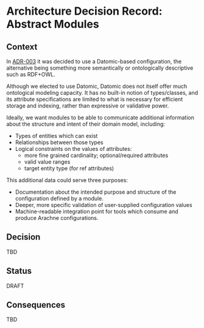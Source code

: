 # Architecture Decision Record: Abstract Modules

## Context

In [ADR-003](adr-003-config-implementation.md) it was decided to use a Datomic-based configuration, the alternative being something more semantically or ontologically descriptive such as RDF+OWL. 

Although we elected to use Datomic, Datomic does not itself offer much ontological modeling capacity. It has no built-in notion of types/classes, and its attribute specifications are limited to what is necessary for efficient storage and indexing, rather than expressive or validative power.

Ideally, we want modules to be able to communicate additional information about the structure and intent of their domain model, including:

- Types of entities which can exist
- Relationships between those types
- Logical constraints on the values of attributes:
    - more fine grained cardinality; optional/required attributes
    - valid value ranges
    - target entity type (for ref attributes)

This additional data could serve three purposes:

- Documentation about the intended purpose and structure of the configuration defined by a module.
- Deeper, more specific validation of user-supplied configuration values
- Machine-readable integration point for tools which consume and produce Arachne configurations.

## Decision

TBD

## Status

DRAFT

## Consequences

TBD